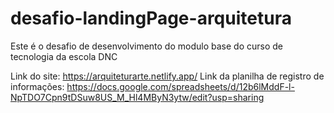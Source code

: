 # desafio-landingPage-arquitetura
Este é o desafio de desenvolvimento do modulo base do curso de tecnologia da escola DNC

Link do site: https://arquiteturarte.netlify.app/
Link da planilha de registro de informações: https://docs.google.com/spreadsheets/d/12b6lMddF-l-NpTDO7Cpn9tDSuw8US_M_Hl4MByN3ytw/edit?usp=sharing
